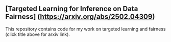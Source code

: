 ## [Targeted Learning for Inference on Data Fairness] (https://arxiv.org/abs/2502.04309)

This repository contains code for my work on targeted learning and fairness (click title above for arxiv link). 
